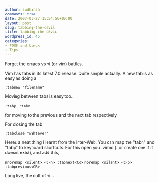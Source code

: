 ```yaml
---
author: sudharsh
comments: true
date: 2007-01-27 15:54:56+00:00
layout: post
slug: tabbing-the-devil
title: Tabbing the DEviL
wordpress_id: 45
categories:
- FOSS and Linux
- Tips
---
```


Forget the emacs vs vi (or vim) battles.

Vim has tabs in its latest 7.0 release. Quite simple actually. A new tab is as easy as doing a

`:tabnew "filename"`

Moving between tabs is easy too..

`:tabp `
`:tabn`

for moving to the previous and the next tab respectively

For closing the tab

`:tabclose "wahtever"`

Heres a neat thing I learnt from the Inter-Web. You can map the "tabn" and "tabp" to keyboard shortcuts. For this open you .vimrc (..or create one if it doesnt exist), and add this,

`nnoremap <silent> <C-n> :tabnext<CR>`
`noremap <silent> <C-p> :tabprevious<CR>`

Long live, the cult of vi...
